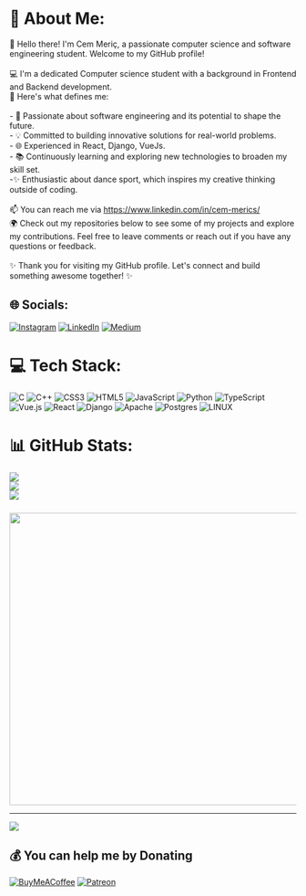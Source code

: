 # 💫 About Me:
👋 Hello there! I'm Cem Meriç, a passionate computer science and software engineering student. Welcome to my GitHub profile!<br><br>💻 I'm a dedicated Computer science student with a background in Frontend and Backend development.<br>🌟 Here's what defines me:<br><br>- 🚀 Passionate about software engineering and its potential to shape the future.<br>- 💡 Committed to building innovative solutions for real-world problems.<br>- 🌐 Experienced in React, Django, VueJs.<br>- 📚 Continuously learning and exploring new technologies to broaden my skill set.<br>-✨ Enthusiastic about dance sport, which inspires my creative thinking outside of coding.<br><br>📫 You can reach me via https://www.linkedin.com/in/cem-merics/<br>🌍 Check out my repositories below to see some of my projects and explore my contributions. Feel free to leave comments or reach out if you have any questions or feedback.<br><br>✨ Thank you for visiting my GitHub profile. Let's connect and build something awesome together! ✨<br>


## 🌐 Socials:
[![Instagram](https://img.shields.io/badge/Instagram-%23E4405F.svg?logo=Instagram&logoColor=white)](https://instagram.com/@c_meric1s) [![LinkedIn](https://img.shields.io/badge/LinkedIn-%230077B5.svg?logo=linkedin&logoColor=white)](https://linkedin.com/in/https://www.linkedin.com/in/cem-merics/) [![Medium](https://img.shields.io/badge/Medium-12100E?logo=medium&logoColor=white)](https://medium.com/@@samipasazade3141) 

# 💻 Tech Stack:
![C](https://img.shields.io/badge/c-%2300599C.svg?style=plastic&logo=c&logoColor=white) ![C++](https://img.shields.io/badge/c++-%2300599C.svg?style=plastic&logo=c%2B%2B&logoColor=white) ![CSS3](https://img.shields.io/badge/css3-%231572B6.svg?style=plastic&logo=css3&logoColor=white) ![HTML5](https://img.shields.io/badge/html5-%23E34F26.svg?style=plastic&logo=html5&logoColor=white) ![JavaScript](https://img.shields.io/badge/javascript-%23323330.svg?style=plastic&logo=javascript&logoColor=%23F7DF1E) ![Python](https://img.shields.io/badge/python-3670A0?style=plastic&logo=python&logoColor=ffdd54) ![TypeScript](https://img.shields.io/badge/typescript-%23007ACC.svg?style=plastic&logo=typescript&logoColor=white) ![Vue.js](https://img.shields.io/badge/vuejs-%2335495e.svg?style=plastic&logo=vuedotjs&logoColor=%234FC08D) ![React](https://img.shields.io/badge/react-%2320232a.svg?style=plastic&logo=react&logoColor=%2361DAFB) ![Django](https://img.shields.io/badge/django-%23092E20.svg?style=plastic&logo=django&logoColor=white) ![Apache](https://img.shields.io/badge/apache-%23D42029.svg?style=plastic&logo=apache&logoColor=white) ![Postgres](https://img.shields.io/badge/postgres-%23316192.svg?style=plastic&logo=postgresql&logoColor=white) ![LINUX](https://img.shields.io/badge/Linux-FCC624?style=plastic&logo=linux&logoColor=black)
# 📊 GitHub Stats:
![](https://github-readme-stats.vercel.app/api?username=CemMeric26&theme=dark&hide_border=false&include_all_commits=true&count_private=true)<br/>
![](https://github-readme-streak-stats.herokuapp.com/?user=CemMeric26&theme=dark&hide_border=false)<br/>
![](https://github-readme-stats.vercel.app/api/top-langs/?username=CemMeric26&theme=dark&hide_border=false&include_all_commits=true&count_private=true&layout=compact)

### 
<img src="https://imgflip.com/i/79aebg" width="512px"/>

---
[![](https://visitcount.itsvg.in/api?id=CemMeric26&icon=5&color=3)](https://visitcount.itsvg.in)

  ## 💰 You can help me by Donating
  [![BuyMeACoffee](https://img.shields.io/badge/Buy%20Me%20a%20Coffee-ffdd00?style=for-the-badge&logo=buy-me-a-coffee&logoColor=black)](https://buymeacoffee.com/https://www.buymeacoffee.com/cemmeric26) [![Patreon](https://img.shields.io/badge/Patreon-F96854?style=for-the-badge&logo=patreon&logoColor=white)](https://patreon.com/patreon.com/CemMeric26) 

  
<!-- Proudly created with GPRM ( https://gprm.itsvg.in ) -->
